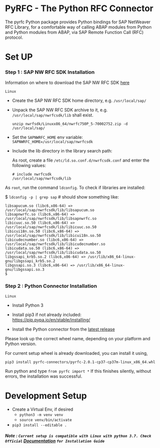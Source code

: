 # PyRFC - The Python RFC Connector

The pyrfc Python package provides Python bindings for SAP NetWeaver RFC Library, for a comfortable way of calling ABAP modules from Python and Python modules from ABAP, via SAP Remote Function Call (RFC) protocol.

# Set UP
### Step 1 : SAP NW RFC SDK Installation

Information on where to download the SAP NW RFC SDK [here](https://support.sap.com/en/product/connectors/nwrfcsdk.html)

`Linux`

* Create the SAP NW RFC SDK home directory, e.g. `/usr/local/sap/`

* Unpack the SAP NW RFC SDK archive to it, e.g. `/usr/local/sap/nwrfcsdk/lib` shall exist.

    `unzip nwrfsdk/Linuxx86_64/nwrfc750P_5-70002752.zip -d /usr/local/sap/`

* Set the `SAPNWRFC_HOME` env variable: `SAPNWRFC_HOME=/usr/local/sap/nwrfcsdk`

* Include the lib directory in the library search path:

   As root, create a file `/etc/ld.so.conf.d/nwrfcsdk.conf` and enter the following values:

    ```
    # include nwrfcsdk
    /usr/local/sap/nwrfcsdk/lib
    ```
As `root`, run the command `ldconfig`. To check if libraries are installed:

$ `ldconfig -p | grep sap` # should show something like:
  ```
  libsapucum.so (libc6,x86-64) => /usr/local/sap/nwrfcsdk/lib/libsapucum.so
  libsapnwrfc.so (libc6,x86-64) => /usr/local/sap/nwrfcsdk/lib/libsapnwrfc.so
  libicuuc.so.50 (libc6,x86-64) => /usr/local/sap/nwrfcsdk/lib/libicuuc.so.50
  libicui18n.so.50 (libc6,x86-64) => /usr/local/sap/nwrfcsdk/lib/libicui18n.so.50
  libicudecnumber.so (libc6,x86-64) => /usr/local/sap/nwrfcsdk/lib/libicudecnumber.so
  libicudata.so.50 (libc6,x86-64) => /usr/local/sap/nwrfcsdk/lib/libicudata.so.50
  libgssapi_krb5.so.2 (libc6,x86-64) => /usr/lib/x86_64-linux-gnu/libgssapi_krb5.so.2
  libgssapi.so.3 (libc6,x86-64) => /usr/lib/x86_64-linux-gnu/libgssapi.so.3
$
```

### Step 2 : Python Connector Installation

```Linux```

* Install Python 3

* Install pip3 if not already included: https://pip.pypa.io/en/stable/installing/

* Install the Python connector from the [latest release](https://github.com/SAP/PyRFC/releases/tag/2.0.4)

Please look up the correct wheel name, depending on your platform and Python version.

For current setup wheel is already downloaded, you can install it using,

`pip3 install pyrfc-connectors/pyrfc-2.0.1-cp37-cp37m-linux_x86_64.whl`

Run python and type `from pyrfc import *` If this finishes silently, without errors, the installation was successful.

# Development Setup
- Create a Virtual Env, if desired
    - `python3 -m venv venv`
    - `source venv/bin/activate`
- `pip3 install --editable .`

##### Note : `Current setup is compatible with Linux with python 3.7. Check Official` [Documentation](https://sap.github.io/PyRFC/install.html#installation) `for Installation Guide`